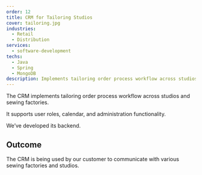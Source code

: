 ```yaml
---
order: 12
title: CRM for Tailoring Studios 
cover: tailoring.jpg
industries:
  - Retail
  - Distribution 
services:
  - software-development
techs:
  - Java
  - Spring
  - MongoDB
description: Implements tailoring order process workflow across studios and sewing factories.
---
```

The CRM implements tailoring order process workflow across studios and sewing factories. 

It supports user roles, calendar, and administration functionality. 

We’ve developed its backend.

## Outcome

The CRM is being used by our customer to communicate with various sewing factories and studios.